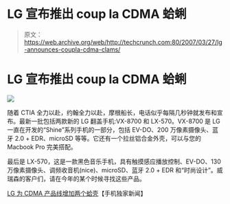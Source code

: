 # LG 宣布推出 coup la CDMA 蛤蜊

> 原文：<https://web.archive.org/web/http://techcrunch.com:80/2007/03/27/lg-announces-coupla-cdma-clams/>

# LG 宣布推出 coup la CDMA 蛤蜊

![](img/b0baf6086dd3f8b61cba0a34c89658bc.png)

随着 CTIA 全力以赴，约翰全力以赴，摩根船长，电话似乎每隔几秒钟就发布和宣布。最新一批包括两款新的 LG 翻盖手机:VX-8700 和 LX-570。VX-8700 是 LG 一直在开发的“Shine”系列手机的一部分，包括 EV-DO、200 万像素摄像头、蓝牙 2.0 + EDR、microSD 等等。它还有一个拉丝铝合金外壳，可以与您的 Macbook Pro 完美搭配。

最后是 LX-570，这是一款黑色音乐手机，具有触摸感应播放控制、EV-DO、130 万像素摄像头、调频收音机(nice)、microSD、蓝牙 2.0 + EDR 和“时尚设计”。威瑞森的客户们，请在今年的某个时候寻找这些产品。

[LG 为 CDMA 产品线增加两个蛤壳](https://web.archive.org/web/20130628180055/http://www.phonescoop.com/news/item.php?n=2135)【手机独家新闻】